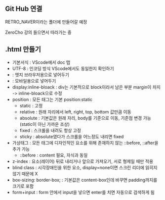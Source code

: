 ## Git Hub 연결
RETRO_NAVER이라는 폴더에 만들어갈 예정

ZeroCho 강의 들으면서 따라가는 중
## .html 만들기
- 기본서식 : VScode에서 doc 탭
- UTF-8 : 인코딩 방식 VScode에서도 동일한지 확인하기
- <meta http-equiv="X-UA-Compatible" content="IE=edge"> : 엣지 브라우저용으로 넣어두기
- <meta name="viewport" content="width=device-width, initial-scale=1.0"> : 모바일용으로 넣어두기
- display:inline-bloack : div는 기본적으로 block이라서 남은 부분 margin이 차지 -> inline-bloack으로 수정
- position : 모든 태그는 기본 position:static
  - static : 고정
  - relative : 원래 자리에서 left, right, top, bottom 값만큼 이동
  - absolute : 기본값은 원래 자리, body를 기준으로 이동, 기준점 변경 가능(static이 아닌 가까운 조상)
  - fixed : 스크롤을 내려도 항상 고정
  - sticky : absolute였다가 스크롤을 어느정도 내리면 fixed
- 가상태그 : 모든 태그에 디자인적인 요소를 위해 존재하지 않는 ::before, ::after을 추가 가능
  - ::before : content 필요, 자식과 동일
- z-index : 요소(레이어) 뒤로 내리거나 앞으로 가져오기, 서로 형제일 때만 적용
- blind class : 시각장애인을 위한 요소, display=none이면 스크린 리더에 읽히지 않기 때문에 X
- box-sizing: border-box; : 기본값은 content-box인데 바꾸면 padding까지를 크기로 포함
- form+input : form 안에서 input을 넣으면 enter를 치면 자동으로 검색하게 됨
